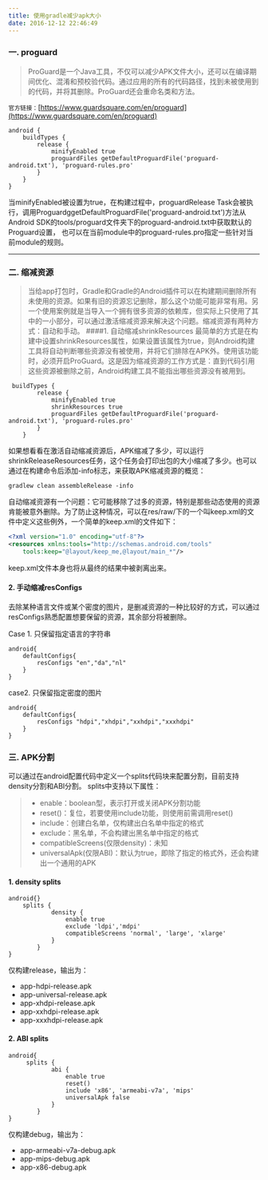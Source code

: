 ```yaml
---
title: 使用gradle减少apk大小
date: 2016-12-12 22:46:49
---
```

### 一. proguard

>ProGuard是一个Java工具，不仅可以减少APK文件大小，还可以在编译期间优化、混淆和预校验代码。通过应用的所有的代码路径，找到未被使用到的代码，并将其删除。ProGuard还会重命名类和方法。

`官方链接：`[https://www.guardsquare.com/en/proguard](https://www.guardsquare.com/en/proguard)
```
android {
    buildTypes {
        release {
            minifyEnabled true
            proguardFiles getDefaultProguardFile('proguard-android.txt'), 'proguard-rules.pro'
        }
    }
}
```
当minifyEnabled被设置为true，在构建过程中，proguardRelease Task会被执行，调用ProguardggetDefaultProguardFile('proguard-android.txt')方法从Android SDK的tools/proguard文件夹下的proguard-android.txt中获取默认的Proguard设置， 也可以在当前module中的proguard-rules.pro指定一些针对当前module的规则。

---
### 二. 缩减资源
>当给app打包时，Gradle和Gradle的Android插件可以在构建期间删除所有未使用的资源。如果有旧的资源忘记删除，那么这个功能可能非常有用。另一个使用案例就是当导入一个拥有很多资源的依赖库，但实际上只使用了其中的一小部分，可以通过激活缩减资源来解决这个问题。缩减资源有两种方式：自动和手动。
####1. 自动缩减shrinkResources
最简单的方式是在构建中设置shrinkResources属性，如果设置该属性为true，则Android构建工具将自动判断哪些资源没有被使用，并将它们排除在APK外。使用该功能时，必须开启ProGuard。这是因为缩减资源的工作方式是：直到代码引用这些资源被删除之前，Android构建工具不能指出哪些资源没有被用到。
```
 buildTypes {
        release {
            minifyEnabled true
            shrinkResources true
            proguardFiles getDefaultProguardFile('proguard-android.txt'), 'proguard-rules.pro'
        }
    }
```
如果想看看在激活自动缩减资源后，APK缩减了多少，可以运行shrinkReleaseResources任务，这个任务会打印出包的大小缩减了多少。也可以通过在构建命令后添加-info标志，来获取APK缩减资源的概览：
```
gradlew clean assembleRelease -info
```

自动缩减资源有一个问题：它可能移除了过多的资源，特别是那些动态使用的资源肯能被意外删除。为了防止这种情况，可以在res/raw/下的一个叫keep.xml的文件中定义这些例外，一个简单的keep.xml的文件如下：
```xml
<?xml version="1.0" encoding="utf-8"?>
<resources xmlns:tools="http://schemas.android.com/tools"
	tools:keep="@layout/keep_me,@layout/main_*"/>
```
keep.xml文件本身也将从最终的结果中被剥离出来。
#### 2. 手动缩减resConfigs
去除某种语言文件或某个密度的图片，是删减资源的一种比较好的方式，可以通过resConfigs熟悉配置想要保留的资源，其余部分将被删除。

Case 1. 只保留指定语言的字符串
```
android{
	defaultConfigs{
		resConfigs "en","da","nl"
	}
}
```
case2. 只保留指定密度的图片
```
android{
	defaultConfigs{
		resConfigs "hdpi","xhdpi","xxhdpi","xxxhdpi"
	}
}
```
### 三. APK分割
可以通过在android配置代码中定义一个splits代码块来配置分割，目前支持density分割和ABI分割。
splits中支持以下属性：
>* enable：boolean型，表示打开或关闭APK分割功能
>* reset()：复位，若要使用include功能，则使用前需调用reset()
>* include：创建白名单，仅构建出白名单中指定的格式
>* exclude：黑名单，不会构建出黑名单中指定的格式
>* compatibleScreens(仅限density)：未知
>* universalApk(仅限ABI)：默认为true，即除了指定的格式外，还会构建出一个通用的APK
#### 1. density splits
```
android{}
	splits {
	        density {
	            enable true
	            exclude 'ldpi','mdpi'
	            compatibleScreens 'normal', 'large', 'xlarge'
	        }
	    }
}
```
仅构建release，输出为：
* app-hdpi-release.apk
* app-universal-release.apk
* app-xhdpi-release.apk
* app-xxhdpi-release.apk
* app-xxxhdpi-release.apk
#### 2.  ABI splits
```
android{
	 splits {
	        abi {
	            enable true
	            reset()
	            include 'x86', 'armeabi-v7a', 'mips'
	            universalApk false
	        }
	    }
}
```
仅构建debug，输出为：
* app-armeabi-v7a-debug.apk
* app-mips-debug.apk
* app-x86-debug.apk